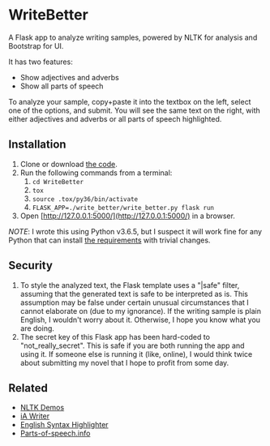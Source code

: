 WriteBetter
===========
A Flask app to analyze writing samples, powered by NLTK for analysis and Bootstrap for UI.

It has two features:
- Show adjectives and adverbs
- Show all parts of speech

To analyze your sample, copy+paste it into the textbox on the left, select one of the options, and submit. You will see
the same text on the right, with either adjectives and adverbs or all parts of speech highlighted.

Installation
------------
1. Clone or download [the code](https://github.com/bsravanin/WriteBetter).
1. Run the following commands from a terminal:
   1. `cd WriteBetter`
   1. `tox`
   1. `source .tox/py36/bin/activate`
   1. `FLASK_APP=./write_better/write_better.py flask run`
1. Open [http://127.0.0.1:5000/](http://127.0.0.1:5000/) in a browser.

*NOTE*: I wrote this using Python v3.6.5, but I suspect it will work fine for any Python that can install 
[the requirements](https://github.com/bsravanin/WriteBetter/blob/master/requirements.txt) with trivial changes.

Security
--------
1. To style the analyzed text, the Flask template uses a "|safe" filter, assuming that the generated text is safe to
   be interpreted as is. This assumption may be false under certain unusual circumstances that I cannot elaborate
   on (due to my ignorance). If the writing sample is plain English, I wouldn't worry about it. Otherwise, I hope you
   know what you are doing.
1. The secret key of this Flask app has been hard-coded to "not_really_secret". This is safe if you are both running
   the app and using it. If someone else is running it (like, online), I would think twice about submitting my novel
   that I hope to profit from some day.

Related
-------
- [NLTK Demos](http://text-processing.com/demo)
- [iA Writer](https://ia.net/writer)
- [English Syntax Highlighter](https://english.edward.io)
- [Parts-of-speech.info](https://parts-of-speech.info)
